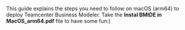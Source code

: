 This guide explains the steps you need to follow on macOS (arm64) to deploy Teamcenter Business Modeler.
Take the **Instal BMIDE in MacOS_arm64.pdf** file to have some fun:)